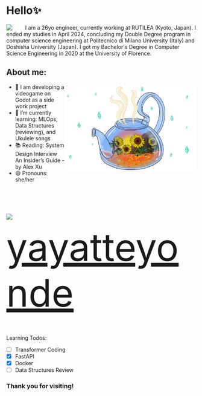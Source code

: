# Hello✨
<body>
<div>
<img align="left" src="https://c.tenor.com/cXlrPENTVkEAAAAj/chika-dance.gif" width="50px">
I am a 26yo engineer, currently working at RUTILEA (Kyoto, Japan). I ended my studies in April 2024, concluding my Double Degree program in computer science engineering at Politecnico di Milano University (Italy) and Doshisha University (Japan). I got my Bachelor's Degree in Computer Science Engineering in 2020 at the University of Florence.
</div>
</body>

## About me:
<img align="right" src="https://github.com/YasminAwad/YasminAwad/blob/main/imgs/IMG_2528.PNG" width="350" /> 

- 🔭 I am developing a videogame on Godot as a side work project
- 🌱 I’m currently learning: MLOps, Data Structures (reviewing), and Ukulele songs
- 📚 Reading: System Design Interview An Insider’s Guide - by Alex Xu
- 😄 Pronouns: she/her
<p></p>
<p></p>
<p align="left" style="font-size:50px;"> <img src="https://www.edigitalagency.com.au/wp-content/uploads/instagram-logo-png-cool-version-paint-brush-colours.png" width="35px"><a href="https://www.instagram.com/yayatteyonde/" style="font-size:100px;">yayatteyonde</a></p>

Learning Todos:

- [ ] Transformer Coding
- [x] FastAPI
- [x] Docker
- [ ] Data Structures Review

### Thank you for visiting!
